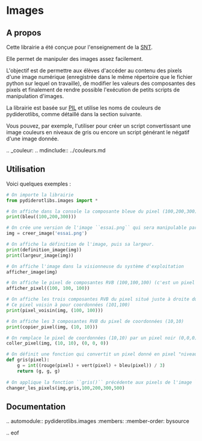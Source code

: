 # Images

## A propos

Cette librairie a été conçue pour l'enseignement de la [SNT](https://eduscol.education.fr/1670/programmes-et-ressources-en-sciences-numeriques-et-technologie-voie-gt).

Elle permet de manipuler des images assez facilement.

L'objectif est de permettre aux élèves d'accéder au contenu des pixels d'une image numérique (enregistrée dans le même répertoire que le fichier python sur 
lequel on travaille), de modifier les valeurs des composantes des pixels et finalement de rendre possible l'exécution de petits scripts de manipulation d'images.

La librairie est basée sur [PIL](https://he-arc.github.io/livre-python/pillow/index.html) et utilise les noms de couleurs de pydiderotlibs, comme détaillé
dans la section suivante.

Vous pouvez, par exemple, l'utiliser pour créer un script convertissant une image couleurs en niveaux de gris ou encore un script générant le négatif d'une image donnée.

 
.. _couleur:
.. mdinclude:: ../couleurs.md


## Utilisation

Voici quelques exemples : 

```python
# On importe la librairie
from pydiderotlibs.images import *

# On affiche dans la console la composante bleue du pixel (100,200,300) (le résultat est '300')
print(bleu((100,200,300)))

# On crée une version de l'image ``essai.png`` qui sera manipulable par Python et qui sera stockée sous le nom de variable ``img``
img = creer_image('essai.png')

# On affiche la définition de l'image, puis sa largeur.
print(definition_image(img))
print(largeur_image(img))

# On affiche l'image dans la visionneuse du système d'exploitation
afficher_image(img)

# On affiche le pixel de composantes RVB (100,100,100) (c'est un pixel de couleur grise)
afficher_pixel((100, 100, 100))

# On affiche les trois composantes RVB du pixel situé juste à droite du pixel de coordonnées (100,100). 
# Ce pixel voisin à pour coordonnées (101,100)
print(pixel_voisin(img, (100, 100)))

# On affiche les 3 composantes RVB du pixel de coordonnées (10,10)
print(copier_pixel(img, (10, 10)))

# On remplace le pixel de coordonnées (10,10) par un pixel noir (0,0,0)
coller_pixel(img, (10, 10), (0, 0, 0))

# On définit une fonction qui convertit un pixel donné en pixel "niveau de gris"
def gris(pixel):
    g = int((rouge(pixel) + vert(pixel) + bleu(pixel)) / 3)
    return (g, g, g)
    
# On applique la fonction ``gris()`` précédente aux pixels de l'image ``img`` dont les coordonnées sont situées dans le rectangle de diagonale '(100,300)--(200,500)'
changer_les_pixels(img,gris,100,200,300,500)

```

## Documentation

.. automodule:: pydiderotlibs.images
    :members:
    :member-order: bysource

.. eof
